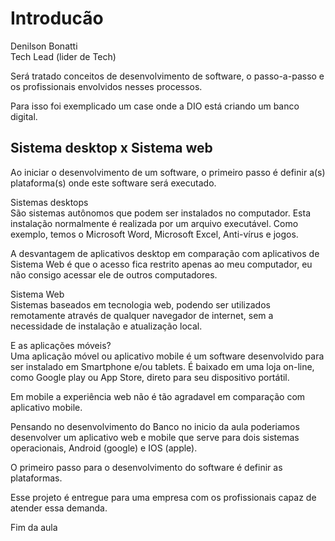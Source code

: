 # Introducão 

Denilson Bonatti  
Tech Lead (lider de Tech)

Será tratado conceitos de desenvolvimento de software, o passo-a-passo e os profissionais envolvidos nesses processos.

Para isso foi exemplicado um case onde a DIO está criando um banco digital.

## Sistema desktop x Sistema web

Ao iniciar o desenvolvimento de um software, o primeiro passo é definir a(s) plataforma(s) onde este software será executado.

Sistemas desktops  
São sistemas autônomos que podem ser instalados no computador. Esta instalação normalmente é realizada por um arquivo executável. Como exemplo, temos o Microsoft Word, Microsoft Excel, Anti-vírus e jogos.

A desvantagem de aplicativos desktop em comparação com aplicativos de Sistema Web é que o acesso fica restrito apenas ao meu computador, eu não consigo acessar ele de outros computadores.

Sistema Web  
Sistemas baseados em tecnologia web, podendo ser utilizados remotamente através de qualquer navegador de internet, sem a necessidade de instalação e atualização local.

E as aplicações móveis?  
Uma aplicação móvel ou aplicativo mobile é um software desenvolvido para ser instalado em Smartphone e/ou tablets. É baixado em uma loja on-line, como Google play ou App Store, direto para seu dispositivo portátil.

Em mobile a experiência web não é tão agradavel em comparação com aplicativo mobile.

Pensando no desenvolvimento do Banco no inicio da aula poderiamos desenvolver um aplicativo web e mobile que serve para dois sistemas operacionais, Android (google) e IOS (apple).

O primeiro passo para o desenvolvimento do software é definir as plataformas.

Esse projeto é entregue para uma empresa com os profissionais capaz de atender essa demanda.

Fim da aula
